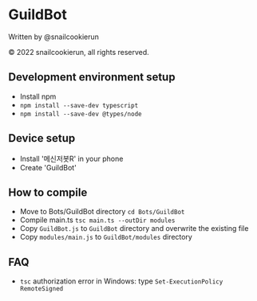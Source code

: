 # GuildBot

Written by @snailcookierun

© 2022 snailcookierun, all rights reserved.

## Development environment setup
- Install npm
- `npm install --save-dev typescript`
- `npm install --save-dev @types/node`

## Device setup
- Install '메신저봇R' in your phone
- Create 'GuildBot'

## How to compile
- Move to Bots/GuildBot directory `cd Bots/GuildBot`
- Compile main.ts `tsc main.ts --outDir modules`
- Copy `GuildBot.js` to `GuildBot` directory and overwrite the existing file
- Copy `modules/main.js` to `GuildBot/modules` directory

## FAQ
- `tsc` authorization error in Windows: type `Set-ExecutionPolicy RemoteSigned`
